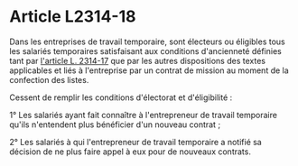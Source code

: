 # Article L2314-18

Dans les entreprises de travail temporaire, sont électeurs ou éligibles tous les salariés temporaires satisfaisant aux conditions d'ancienneté définies tant par [l'article L. 2314-17][1] que par les autres dispositions des textes applicables et liés à l'entreprise par un contrat de mission au moment de la confection des listes. 

Cessent de remplir les conditions d'électorat et d'éligibilité : 

1° Les salariés ayant fait connaître à l'entrepreneur de travail temporaire qu'ils n'entendent plus bénéficier d'un nouveau contrat ; 

2° Les salariés à qui l'entrepreneur de travail temporaire a notifié sa décision de ne plus faire appel à eux pour de nouveaux contrats.

 [1]: /affichCodeArticle.do?cidTexte=LEGITEXT000006072050&idArticle=LEGIARTI000006901889&dateTexte=&categorieLien=cid